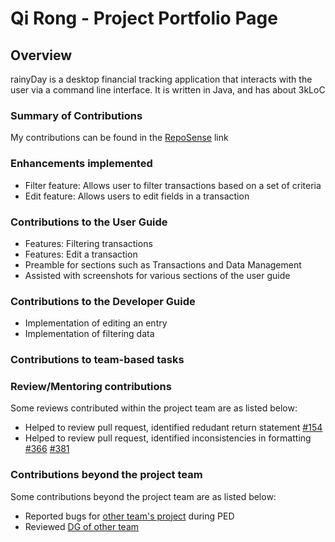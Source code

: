 # Qi Rong - Project Portfolio Page

## Overview
rainyDay is a desktop financial tracking application that interacts with the user via a command line interface. It is
written in Java, and has about 3kLoC

### Summary of Contributions

My contributions can be found in the [RepoSense](https://nus-cs2113-ay2223s2.github.io/tp-dashboard/?search=ChongQiRong&sort=groupTitle&sortWithin=title&timeframe=commit&mergegroup=&groupSelect=groupByRepos&breakdown=true&checkedFileTypes=docs~functional-code~test-code~other&since=2023-02-17&tabOpen=true&tabType=authorship&zFR=false&tabAuthor=ChongQiRong&tabRepo=AY2223S2-CS2113T-T09-1%2Ftp%5Bmaster%5D&authorshipIsMergeGroup=false&authorshipFileTypes=docs~functional-code~test-code&authorshipIsBinaryFileTypeChecked=false&authorshipIsIgnoredFilesChecked=false)
link

### Enhancements implemented
- Filter feature: Allows user to filter transactions based on a set of criteria
- Edit feature: Allows users to edit fields in a transaction

### Contributions to the User Guide
- Features: Filtering transactions
- Features: Edit a transaction
- Preamble for sections such as Transactions and Data Management
- Assisted with screenshots for various sections of the user guide

### Contributions to the Developer Guide
- Implementation of editing an entry
- Implementation of filtering data

### Contributions to team-based tasks


### Review/Mentoring contributions

Some reviews contributed within the project team are as listed below:

- Helped to review pull request, identified redudant return statement [#154](https://github.com/AY2223S2-CS2113T-T09-1/tp/pull/154)
- Helped to review pull request, identified inconsistencies in formatting [#366](https://github.com/AY2223S2-CS2113T-T09-1/tp/pull/366)
[#381](https://github.com/AY2223S2-CS2113T-T09-1/tp/pull/381)

### Contributions beyond the project team

Some contributions beyond the project team are as listed below:

- Reported bugs for [other team's project](https://github.com/ChongQiRong/ped/issues) during PED
- Reviewed [DG of other team](https://github.com/nus-cs2113-AY2223S2/tp/pull/17/files)